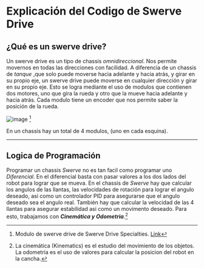 # Explicación del Codigo de Swerve Drive

## ¿Qué es un swerve drive?

Un swerve drive es un tipo de chassis *omnidireccional*. Nos permite movernos en todas las direcciones con facilidad. A diferencia de un chassis de *tanque* ,que solo puede moverse hacia adelante y hacia atrás, y girar en su propio eje, un swerve drive puede moverse en cualquier dirección y girar en su propio eje. Esto se logra mediante el uso de modulos que contienen dos motores, uno que gira la rueda y otro que la mueve hacia adelante y hacia atrás. Cada modulo tiene un encoder que nos permite saber la posición de la rueda.

![image](https://www.swervedrivespecialties.com/cdn/shop/products/MK4Image3_grande.jpg?v=1623269755) [^1]

En un chassis hay un total de 4 modulos, (uno en cada esquina).
[^1]: Modulo de swerve drive de Swerve Drive Specialties. [Link](https://www.swervedrivespecialties.com/products/mk4-swerve-module)

---

## Logica de Programación

Programar un chassis *Swerve* no es tan facil como programar uno *Diferencial*. En el diferencial basta con pasar valores a los dos lados del robot para lograr que se mueva. En el chassis de *Swerve* hay que calcular los angulos de las llantas, las velocidades de rotación para lograr el angulo deseado, asi como un controlador PID para asegurarse que el angulo deseado sea el angulo real. También hay que calcular la velocidad de las 4 llantas para asegurar estabilidad asi como un movimento deseado. Para esto, trabajamos con ***Cinemática y Odometria***.[^2]

[^2]: La cinemática (Kinematics) es el estudio del movimiento de los objetos. La odometria es el uso de valores para calcular la posicion del robot en la cancha.
